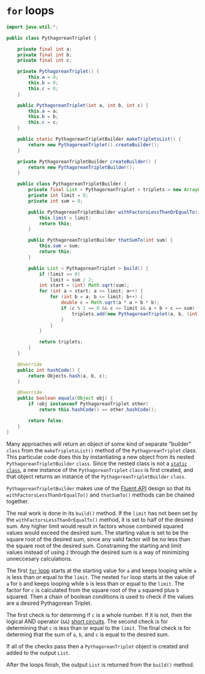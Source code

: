 # `for` loops

```java
import java.util.*;

public class PythagoreanTriplet {

    private final int a;
    private final int b;
    private final int c;

    private PythagoreanTriplet() {
        this.a = 0;
        this.b = 0;
        this.c = 0;
    }

    public PythagoreanTriplet(int a, int b, int c) {
        this.a = a;
        this.b = b;
        this.c = c;
    }

    public static PythagoreanTripletBuilder makeTripletsList() {
        return new PythagoreanTriplet().createBuilder();
    }

    private PythagoreanTripletBuilder createBuilder() {
        return new PythagoreanTripletBuilder();
    }

    public class PythagoreanTripletBuilder {
        private final List < PythagoreanTriplet > triplets = new ArrayList < > ();
        private int limit = 0;
        private int sum = 0;

        public PythagoreanTripletBuilder withFactorsLessThanOrEqualTo(int limit) {
            this.limit = limit;
            return this;
        }

        public PythagoreanTripletBuilder thatSumTo(int sum) {
            this.sum = sum;
            return this;
        }

        public List < PythagoreanTriplet > build() {
            if (limit == 0)
                limit = sum / 2;
            int start = (int) Math.sqrt(sum);
            for (int a = start; a <= limit; a++) {
                for (int b = a; b <= limit; b++) {
                    double c = Math.sqrt(a * a + b * b);
                    if (c % 1 == 0 && c <= limit && a + b + c == sum) {
                        triplets.add(new PythagoreanTriplet(a, b, (int) c));
                    }
                }
            }

            return triplets;
        }
    }

    @Override
    public int hashCode() {
        return Objects.hash(a, b, c);
    }

    @Override
    public boolean equals(Object obj) {
        if (obj instanceof PythagoreanTriplet other)
            return this.hashCode() == other.hashCode();

        return false;
    }
}
```

Many approaches will return an object of some kind of separate "builder" `class` from the `makeTripletsList()` method of the `PythagoreanTriplet` class.
This particular code does this by instantiating a new object from its nested `PythagoreanTripletBuilder` `class`.
Since the nested class is not a [`static` `class`][static-class], a new instance of the `PythagoreanTriplet` `class` is first created,
and that object returns an instance of the `PythagoreanTripletBuilder` `class`.

`PythagoreanTripletBuilder` makes use of the [Fluent API][fluent-api] design so that its `withFactorsLessThanOrEqualTo()` and
`thatSumTo()` methods can be chained together.

The real work is done in its `build()` method.
If the `limit` has not been set by the `withFactorsLessThanOrEqualTo()` method, it is set to half of the desired sum.
Any higher limit would result in factors whose combined squared values would exceed the desired sum.
The starting value is set to be the square root of the desired sum, since any valid factor will be no less than the square root of the desired sum.
Constraining the starting and limit values instead of using `2` through the desired sum is a way of minimizing unneccesary calculations.


The first [`for` loop][for-loop] starts at the starting value for `a` and keeps looping while `a` is less than or equal to the `limit`.
The nested `for` loop starts at the value of `a` for `b` and keeps looping while `b` is less than or equal to the `limit`.
The factor for `c` is calculated from the square root of the `a` squared plus `b` squared.
Then a chain of boolean conditions is used to check if the values are a desired Pythagorean Triplet.

The first check is for determing if `c` is a whole number. If it is not, then the logical AND operator (`&&`)
[short circuits][short-circuit].
The second check is for determining that `c` is less than or equal to the `limit`.
The final check is for determing that the sum of `a`, `b`, and `c` is equal to the desired sum.

If all of the checks pass then a `PythagoreanTriplet` object is created and added to the output `List`.

After the loops finish, the output `List` is returned from the `build()` method.

[static-class]: https://www.geeksforgeeks.org/static-class-in-java/
[fluent-api]: https://dzone.com/articles/java-fluent-api-design
[for-loop]: https://www.geeksforgeeks.org/java-for-loop-with-examples/
[short-circuit]: https://www.geeksforgeeks.org/short-circuit-logical-operators-in-java-with-examples/
